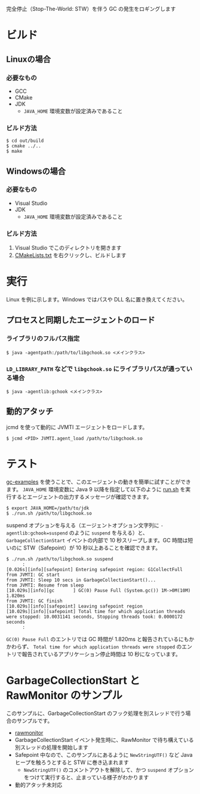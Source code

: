 完全停止（Stop-The-World: STW）を伴う GC の発生をロギングします

# ビルド

## Linuxの場合

### 必要なもの

* GCC
* CMake
* JDK
    * `JAVA_HOME` 環境変数が設定済みであること

### ビルド方法

```
$ cd out/build
$ cmake ../..
$ make
```

## Windowsの場合

### 必要なもの

* Visual Studio
* JDK
    * `JAVA_HOME` 環境変数が設定済みであること

### ビルド方法

1. Visual Studio でこのディレクトリを開きます
2. [CMakeLists.txt](CMakeLists.txt) を右クリックし、ビルドします

# 実行

Linux を例に示します。Windows ではパスや DLL 名に置き換えてください。

## プロセスと同期したエージェントのロード

### ライブラリのフルパス指定

```
$ java -agentpath:/path/to/libgchook.so <メインクラス>
```

### `LD_LIBRARY_PATH` などで `libgchook.so` にライブラリパスが通っている場合

```
$ java -agentlib:gchook <メインクラス>
```

## 動的アタッチ

jcmd を使って動的に JVMTI エージェントをロードします。

```
$ jcmd <PID> JVMTI.agent_load /path/to/libgchook.so
```

# テスト

[gc-examples](gc-examples) を使うことで、このエージェントの動きを簡単に試すことができます。 `JAVA_HOME` 環境変数に Java 9 以降を指定して以下のように [run.sh](gc-examples/run.sh) を実行するとエージェントの出力するメッセージが確認できます。

```
$ export JAVA_HOME=/path/to/jdk
$ ./run.sh /path/to/libgchook.so
```

suspend オプションを与える（エージェントオプション文字列に `-agentlib:gchook=suspend` のように `suspend` を与える）と、 `GarbageCollectionStart` イベントの内部で 10 秒スリープします。GC 時間は短いのに STW（Safepoint）が 10 秒以上あることを確認できます。

```
$ ./run.sh /path/to/libgchook.so suspend
      :
[0.026s][info][safepoint] Entering safepoint region: G1CollectFull
from JVMTI: GC start
from JVMTI: Sleep 10 secs in GarbageCollectionStart()...
from JVMTI: Resume from sleep
[10.029s][info][gc       ] GC(0) Pause Full (System.gc()) 1M->0M(10M) 1.820ms
from JVMTI: GC finish
[10.029s][info][safepoint] Leaving safepoint region
[10.029s][info][safepoint] Total time for which application threads were stopped: 10.0031141 seconds, Stopping threads took: 0.0000172 seconds
      :
```

`GC(0) Pause Full` のエントリでは GC 時間が 1.820ms と報告されているにもかかわらず、 `Total time for which application threads were stopped` のエントリで報告されているアプリケーション停止時間は 10 秒になっています。

# GarbageCollectionStart と RawMonitor のサンプル

このサンプルに、GarbageCollectionStart のフック処理を別スレッドで行う場合のサンプルです。

* [rawmonitor](rawmonitor)
* GarbageCollectionStart イベント発生時に、RawMonitor で待ち構えている別スレッドの処理を開始します
* Safepoint 中なので、このサンプルにあるように `NewStringUTF()` など Java ヒープを触ろうとすると STW に巻き込まれます
    * `NewStringUTF()` のコメントアウトを解除して、かつ `suspend` オプションをつけて実行すると、止まっている様子がわかります
* 動的アタッチ未対応
